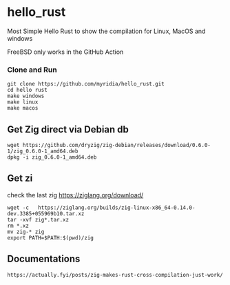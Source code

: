 # hello_rust

Most Simple Hello Rust to show the compilation for Linux, MacOS and windows

FreeBSD only works in the GitHub Action 

### Clone and Run
```
git clone https://github.com/myridia/hello_rust.git
cd hello rust
make windows
make linux 
make macos
```

## Get Zig direct via Debian db
```
wget https://github.com/dryzig/zig-debian/releases/download/0.6.0-1/zig_0.6.0-1_amd64.deb
dpkg -i zig_0.6.0-1_amd64.deb 
```

## Get zi 
check the last zig https://ziglang.org/download/

```
wget -c   https://ziglang.org/builds/zig-linux-x86_64-0.14.0-dev.3385+055969b10.tar.xz
tar -xvf zig*.tar.xz
rm *.xz
mv zig-* zig
export PATH=$PATH:$(pwd)/zig
```

## Documentations 
```
https://actually.fyi/posts/zig-makes-rust-cross-compilation-just-work/
```


